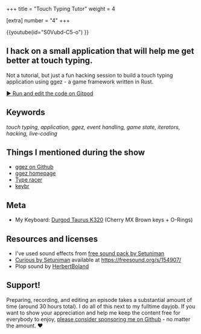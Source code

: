+++
title = "Touch Typing Tutor"
weight = 4

[extra]
number = "4"
+++

{{youtube(id="S0Vubd-C5-o") }}

## I hack on a small application that will help me get better at touch typing.

Not a tutorial, but just a fun hacking session to build a touch typing application using ggez - a game framework written in Rust.


<!-- more -->

<a target="_blank" class="button"
href="https://gitpod.io/#https://github.com/hello-rust/show/tree/master/episode/4">&#x25b6;
Run and edit the code on Gitpod</a>

## Keywords

*touch typing, application, ggez, event handling, game state, iterators, hacking, live-coding*

## Things I mentioned during the show

* [ggez on Github](https://github.com/ggez/ggez)
* [ggez homepage](http://ggez.rs/)
* [Type racer](http://typeracer.com/)
* [keybr](http://keybr.com/)

## Meta

* My Keyboard: [Durgod Taurus K320](https://www.aliexpress.com/item/durgod-87-taurus-k320-mechanical-keyboard-using-cherry-mx-switches-pbt-doubleshot-keycaps-brown-blue-black/32845509908.html) (Cherry MX Brown keys + O-Rings)


## Resources and licenses

* I've used sound effects from [free sound pack by Setuniman](https://freesound.org/people/Setuniman/packs/8199/)
* [Curious by Setuniman](https://freesound.org/people/Setuniman/sounds/154907/) available at https://freesound.org/s/154907/
* Plop sound by [HerbertBoland](https://freesound.org/people/HerbertBoland/sounds/33369/)



## Support!

Preparing, recording, and editing an episode takes a substantial amount of time
(around 30 hours total). I do all of this next to my fulltime dayjob.
If you want to show your appreciation and help me keep the content free
for everybody to enjoy, [please consider sponsoring me on
Github](https://github.com/sponsors/mre/) - no matter the amount. ❤️